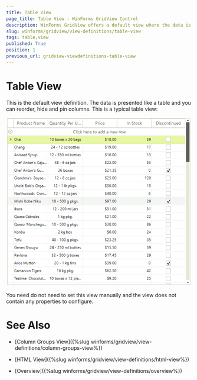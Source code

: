 ```yaml
---
title: Table View
page_title: Table View - WinForms GridView Control
description: WinForms GridView offers a default view where the data is presented like a table and you can reorder, hide and pin columns.
slug: winforms/gridview/view-definitions/table-view
tags: table,view
published: True
position: 1
previous_url: gridview-viewdefinitions-table-view
---
```


# Table View


This is the default view definition. The data is presented like a table and you can reorder, hide and pin columns. This is a typical table view:

![gridview-viewdefinitions-table-view 001](images/gridview-viewdefinitions-table-view001.png)

You need do not need to set this view manually and the view does not contain any properties to configure.
		
# See Also
* [Column Groups View]({%slug winforms/gridview/view-definitions/column-groups-view%})

* [HTML View]({%slug winforms/gridview/view-definitions/html-view%})

* [Overview]({%slug winforms/gridview/view-definitions/overview%})

